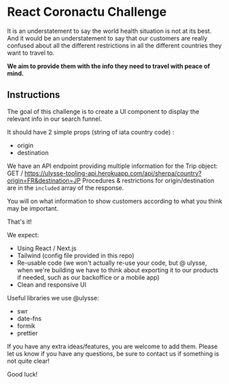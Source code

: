 # React Coronactu Challenge

It is an understatement to say the world health situation is not at its best. And it would be an understatement to say that our customers are really confused about all the different restrictions in all the different countries they want to travel to. 

**We aim to provide them with the info they need to travel with peace of mind.**

## Instructions
The goal of this challenge is to create a UI component to display the relevant info in our search funnel.

It should have 2 simple props (string of iata country code) :
- origin
- destination

We have an API endpoint providing multiple information for the Trip object:
GET / https://ulysse-tooling-api.herokuapp.com/api/sherpa/country?origin=FR&destination=JP
Procedures & restrictions for origin/destination are in the `included` array of the response.

You will on what information to show customers according to what you think may be important.

That's it!

We expect:
- Using React / Next.js
- Tailwind (config file provided in this repo)
- Re-usable code (we won't actually re-use your code, but @ ulysse, when we're building we have to think about exporting it to our products if needed, such as our backoffice or a mobile app)
- Clean and responsive UI

Useful libraries we use @ulysse:
- swr
- date-fns
- formik
- prettier

If you have any extra ideas/features, you are welcome to add them. Please let us know if you have any questions, be sure to contact us if something is not quite clear! 

Good luck!
